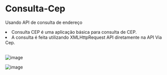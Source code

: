 # Consulta-Cep
Usando API de consulta de endereço


<li>Consulta CEP é uma aplicação básica para consulta de CEP.</li>
<li>A consulta é feita utilizando XMLHttpRequest API diretamente na API Via Cep.</li> <br>


![image](https://github.com/felipexavier26/Consulta-Cep/assets/103685054/448d3217-4773-4a82-a420-10904e65c95e)

![image](https://github.com/felipexavier26/Consulta-Cep/assets/103685054/55b6f58a-bf59-4d48-9037-a72f807698ac)


